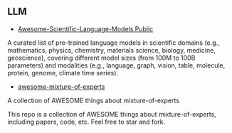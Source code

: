 ## LLM

- [Awesome-Scientific-Language-Models
Public](https://github.com/yuzhimanhua/Awesome-Scientific-Language-Models)

A curated list of pre-trained language models in scientific domains (e.g., mathematics, physics, chemistry, materials science, biology, medicine, geoscience), covering different model sizes (from 100M to 100B parameters) and modalities (e.g., language, graph, vision, table, molecule, protein, genome, climate time series).

- [awesome-mixture-of-experts](https://github.com/XueFuzhao/awesome-mixture-of-experts)

A collection of AWESOME things about mixture-of-experts

This repo is a collection of AWESOME things about mixture-of-experts, including papers, code, etc. Feel free to star and fork.
